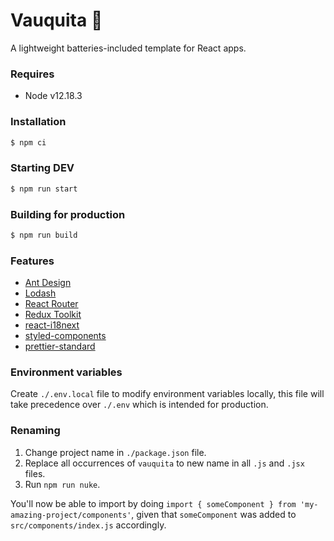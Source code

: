# Vauquita 🐄

A lightweight batteries-included template for React apps.

### Requires

- Node v12.18.3

### Installation

```sh
$ npm ci
```

### Starting DEV

```sh
$ npm run start
```

### Building for production

```sh
$ npm run build
```

### Features

- [Ant Design](https://ant.design/)
- [Lodash](https://lodash.com/)
- [React Router](https://reactrouter.com/)
- [Redux Toolkit](https://redux-toolkit.js.org/)
- [react-i18next](https://react.i18next.com/)
- [styled-components](https://styled-components.com/)
- [prettier-standard](https://github.com/sheerun/prettier-standard#readme)

### Environment variables

Create `./.env.local` file to modify environment variables locally, this file will take precedence over `./.env` which is intended for production.

### Renaming

1. Change project name in `./package.json` file.
2. Replace all occurrences of `vauquita` to new name in all `.js` and `.jsx` files.
3. Run `npm run nuke`.

You'll now be able to import by doing `import { someComponent } from 'my-amazing-project/components'`, given that `someComponent` was added to `src/components/index.js` accordingly.
